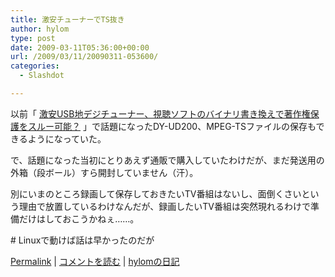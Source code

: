 ```yaml
---
title: 激安チューナーでTS抜き
author: hylom
type: post
date: 2009-03-11T05:36:00+00:00
url: /2009/03/11/20090311-053600/
categories:
  - Slashdot

---
```

以前「   [激安USB地デジチューナー、視聴ソフトのバイナリ書き換えで著作権保護をスルー可能？][1] 」で話題になったDY-UD200、MPEG-TSファイルの保存もできるようになっていた。

で、話題になった当初にとりあえず通販で購入していたわけだが、まだ発送用の外箱（段ボール）すら開封していません（汗）。

別にいまのところ録画して保存しておきたいTV番組はないし、面倒くさいという理由で放置しているわけなんだが、録画したいTV番組は突然現れるわけで準備だけはしておこうかねぇ……。

\# Linuxで動けば話は早かったのだが

  [Permalink][2] |   [コメントを読む][3] |   [hylomの日記][4]

 [1]: http://slashdot.jp/hardware/article.pl?sid=09/02/10/0014211
 [2]: http://slashdot.jp/~hylom/journal/469853
 [3]: http://slashdot.jp/~hylom/journal/469853#acomments
 [4]: http://slashdot.jp/~hylom/journal/

